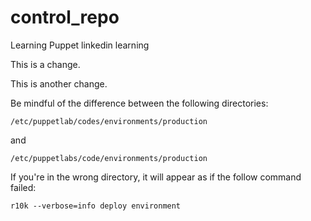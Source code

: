 # control_repo

Learning Puppet linkedin learning 

This is a change.

This is another change.

Be mindful of the difference between the following directories:

```/etc/puppetlab/codes/environments/production``` 

and 

```/etc/puppetlabs/code/environments/production```

If you're in the wrong directory, it will appear as if the follow command failed:

```r10k --verbose=info deploy environment```
